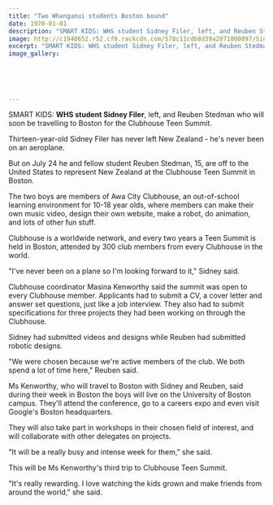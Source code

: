 ```yaml
---
title: "Two Whanganui students Boston bound"
date: 1970-01-01
description: "SMART KIDS: WHS student Sidney Filer, left, and Reuben Stedman who will soon be travelling to Boston for the Clubhouse Teen Summit, Wanganui Chronicle article on 12/7/16..."
image: http://c1940652.r52.cf0.rackcdn.com/578c11cdb8d39a2071000897/Sidney-Filer-trav-to-Boston-for-Clubhouse-Teen-Summit-July-2016.jpg
excerpt: "SMART KIDS: WHS student Sidney Filer, left, and Reuben Stedman who will soon be travelling to Boston for the Clubhouse Teen Summit."
image_gallery:
    
    
    
    
    
---
```


<p>SMART KIDS: <strong>WHS student Sidney Filer</strong>, left, and Reuben Stedman who will soon be travelling to Boston for the Clubhouse Teen Summit.</p>
<p>Thirteen-year-old Sidney Filer has never left New Zealand - he's never been on an aeroplane.</p>
<p>But on July 24 he and fellow student Reuben Stedman, 15, are off to the United States to represent New Zealand at the Clubhouse Teen Summit in Boston.</p>
<p>The two boys are members of Awa City Clubhouse, an out-of-school learning environment for 10-18 year olds, where members can make their own music video, design their own website, make a robot, do animation, and lots of other fun stuff.</p>
<p>Clubhouse is a worldwide network, and every two years a Teen Summit is held in Boston, attended by 300 club members from every Clubhouse in the world.</p>
<p>"I've never been on a plane so I'm looking forward to it," Sidney said.</p>
<p>Clubhouse coordinator Masina Kenworthy said the summit was open to every Clubhouse member. Applicants had to submit a CV, a cover letter and answer set questions, just like a job interview. They also had to submit specifications for three projects they had been working on through the Clubhouse.</p>
<p>Sidney had submitted videos and designs while Reuben had submitted robotic designs.</p>
<p>"We were chosen because we're active members of the club. We both spend a lot of time here," Reuben said.</p>
<p>Ms Kenworthy, who will travel to Boston with Sidney and Reuben, said during their week in Boston the boys will live on the University of Boston campus. They'll attend the conference, go to a careers expo and even visit Google's Boston headquarters.</p>
<p>They will also take part in workshops in their chosen field of interest, and will collaborate with other delegates on projects.</p>
<p>"It will be a really busy and intense week for them," she said.</p>
<p>This will be Ms Kenworthy's third trip to Clubhouse Teen Summit.</p>
<p>"It's really rewarding. I love watching the kids grown and make friends from around the world," she said.</p>

